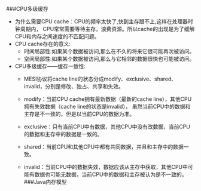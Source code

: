 ###CPU多级缓存
- 为什么需要CPU cache：CPU的频率太快了,快到主存跟不上,这样在处理器时钟周期内，
                       CPU常常需要等待主存，浪费资源。所以cache的出现是为了缓解
                       CPU和内存之间速度的不匹配问题。
- CPU cache存在的意义:
    + 时间局部性:如果某个数据被访问,那么在不久的将来它很可能再次被访问。
    + 空间局部性:如果某个数据被访问,那么与它相邻的数据很快也可能被访问。
- CPU多级缓存——缓存一致性:   
    + MESI协议将cache line的状态分成modify、exclusive、shared、invalid，分别是修改、独占、共享和失效。
    + modify：当前CPU cache拥有最新数据（最新的cache line），其他CPU拥有失效数据（cache line的状态是invalid），
               虽然当前CPU中的数据和主存是不一致的，但是以当前CPU的数据为准。
    + exclusive：只有当前CPU中有数据，其他CPU中没有改数据，当前CPU的数据和主存中的数据是一致的。
    + shared：当前CPU和其他CPU中都有共同数据，并且和主存中的数据一致。
    
    
    
    + invalid：当前CPU中的数据失效，数据应该从主存中获取，其他CPU中可能有数据也可能无数据，当前CPU中的数据和主存被认为是不一致的。    
###Java内存模型